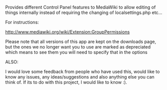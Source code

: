 Provides different Control Panel features to MediaWiki to allow editing of things internally instead of requiring the changing of localsettings.php etc...

For instructions:

http://www.mediawiki.org/wiki/Extension:GroupPermissions

Please note that all versions of this app are kept on the downloads page, but the ones we no longer want you to use are marked as depreciated which means to see them you will need to specify that in the options


ALSO:

I would love some feedback from people who have used this, would like to know any issues, any ideas/suggestions and also anything else you can think of. If its to do with this project, I would like to know :).